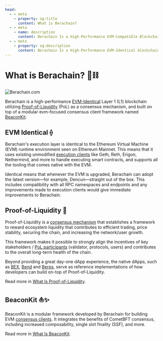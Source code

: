 ```yaml
---
head:
  - - meta
    - property: og:title
      content: What is Berachain?
  - - meta
    - name: description
      content: Berachain Is a High-Performance EVM-Compatible Blockchain Built on Proof-of-Liquidity Consensus
  - - meta
    - property: og:description
      content: Berachain Is a High-Performance EVM-Identical blockchain built on Proof-of-Liquidity, and supported by the BeaconKit framework.
---
```


<script setup>
  import config from '@berachain/config/constants.json';
</script>

# What is Berachain? :bear::chains:

<a :href="config.websites.foundation.url">

![Berachain.com](/assets/berachaindotcom.png)

</a>

Berachain is a high-performance [EVM-Identical](#berachain-evm-identical-⟠) Layer 1 (L1) blockchain utilizing [Proof-of-Liquidity](#proof-of-liquidity-🤝) (PoL) as a consensus mechanism, and built on top of a modular evm-focused consensus client framework named [BeaconKit](#beaconkit-⛵✨).

## EVM Identical ⟠

Berachain's execution layer is identical to the Ethereum Virtual Machine (EVM) runtime environment seen on Ethereum Mainnet. This means that it uses existing unmodified [execution clients](/apps/core/content/learn/help/glossary.md#execution-client) like Geth, Reth, Erigon, Nethermind, and more to handle executing smart contracts, and supports all the tooling that comes native with the EVM.

Identical means that whenever the EVM is upgraded, Berachain can adopt the latest version—for example, Dencun—straight out of the box. This includes compatibility with all RPC namespaces and endpoints and any improvements made to execution clients would give immediate improvements to Berachain.

## Proof-of-Liquidity 🤝

Proof-of-Liquidity is a [consensus mechanism](/apps/core/content/learn/help/glossary.md#consensus-mechanism) that establishes a framework to reward ecosystem liquidity that contributes to efficient trading, price stability, securing the chain, and increasing the network/user growth.

This framework makes it possible to strongly align the incentives of key stakeholders / [PoL participants](/apps/core/content/learn/pol/participants.md) (validator, protocols, users) and contributes to the overall long-term health of the chain.

Beyond providing a great day-one dApp experience, the native dApps, such as [BEX](/apps/core/content/learn/dapps/bex.md), [Bend](/apps/core/content/learn/dapps/bend.md) and [Berps](/apps/core/content/learn/dapps/berps.md), serve as reference implementations of how developers can build on-top of Proof-of-Liquidity.

Read more in [What Is Proof-of-Liquidity](/apps/core/content/learn/what-is-proof-of-liquidity.md).

## BeaconKit ⛵✨

BeaconKit is a modular framework developed by Berachain for building EVM [consensus clients](/apps/core/content/learn/help/glossary.md#consensus-client). It integrates the benefits of CometBFT consensus, including increased composability, single slot finality (SSF), and more.

Read more in [What Is BeaconKit](/apps/core/content/learn/what-is-beaconkit.md).
